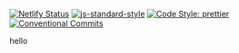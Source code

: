 [![Netlify Status](https://api.netlify.com/api/v1/badges/8bf4638d-8f79-4cc4-9970-b47359eb1a35/deploy-status)](https://app.netlify.com/sites/unruffled-blackwell-31bfb2/deploys) [![js-standard-style](https://img.shields.io/badge/code%20style-standard-brightgreen.svg)](http://standardjs.com) [![Code Style: prettier](https://img.shields.io/badge/code_style-prettier-ff69b4.svg)](https://github.com/prettier/prettier) [![Conventional Commits](https://img.shields.io/badge/Conventional%20Commits-1.0.0-green.svg)](https://conventionalcommits.org)

hello
